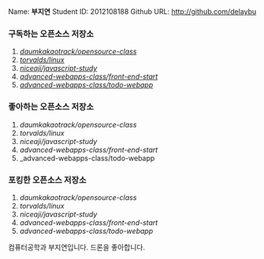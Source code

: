 Name: **부지연**
Student ID: 2012108188
Github URL: http://github.com/delaybu

### 구독하는 오픈소스 저장소
1. [_daumkakaotrack/opensource-class_](https://github.com/daumkakaotrack/opensource-class)
2. [_torvalds/linux_](https://github.com/torvalds/linux)
3. [_niceaji/javascript-study_](https://github.com/niceaji/javascript-study)
4. [_advanced-webapps-class/front-end-start_](https://github.com/advanced-webapps-class/front-end-start)
5. [_advanced-webapps-class/todo-webapp_](https://github.com/advanced-webapps-class/todo-webapp)
>
### 좋아하는 오픈소스 저장소
1. _daumkakaotrack/opensource-class_
2. _torvalds/linux_
3. _niceaji/javascript-study_
4. _advanced-webapps-class/front-end-start_
5. _advanced-webapps-class/todo-webapp

### 포킹한 오픈소스 저장소
1. _daumkakaotrack/opensource-class_
2. _torvalds/linux_
3. _niceaji/javascript-study_
4. _advanced-webapps-class/front-end-start_
5. _advanced-webapps-class/todo-webapp_

>
컴퓨터공학과 부지연입니다.
드론을 좋아합니다.
